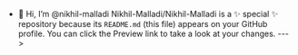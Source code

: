 - 👋 Hi, I’m @nikhil-malladi
Nikhil-Malladi/Nikhil-Malladi is a ✨ special ✨ repository because its `README.md` (this file) appears on your GitHub profile.
You can click the Preview link to take a look at your changes.
--->
